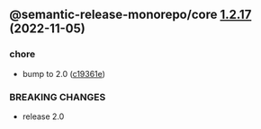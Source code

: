 ## @semantic-release-monorepo/core [1.2.17](https://github.com/bubkoo/semantic-release-monorepo/compare/@semantic-release-monorepo/core@1.2.16...@semantic-release-monorepo/core@1.2.17) (2022-11-05)


### chore

* bump to 2.0 ([c19361e](https://github.com/bubkoo/semantic-release-monorepo/commit/c19361eb207415a31cd806f6488d7114f080c3b9))


### BREAKING CHANGES

* release 2.0
